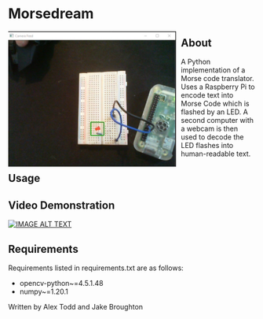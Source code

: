 # Morsedream
<img src="image.png" alt="Moresdream Picture" style="float: left; margin-right: 10px;" />

## About
A Python implementation of a Morse code translator. Uses a Raspberry Pi to encode text into Morse Code which is flashed by an LED. A second computer with a webcam is then used to decode the LED flashes into human-readable text.

## Usage


## Video Demonstration
[![IMAGE ALT TEXT](http://img.youtube.com/vi/YOUTUBE_VIDEO_ID_HERE/0.jpg)](http://www.youtube.com/watch?v=YOUTUBE_VIDEO_ID_HERE "Video Title")

## Requirements
Requirements listed in requirements.txt are as follows:
- opencv-python~=4.5.1.48
- numpy~=1.20.1

Written by Alex Todd and Jake Broughton